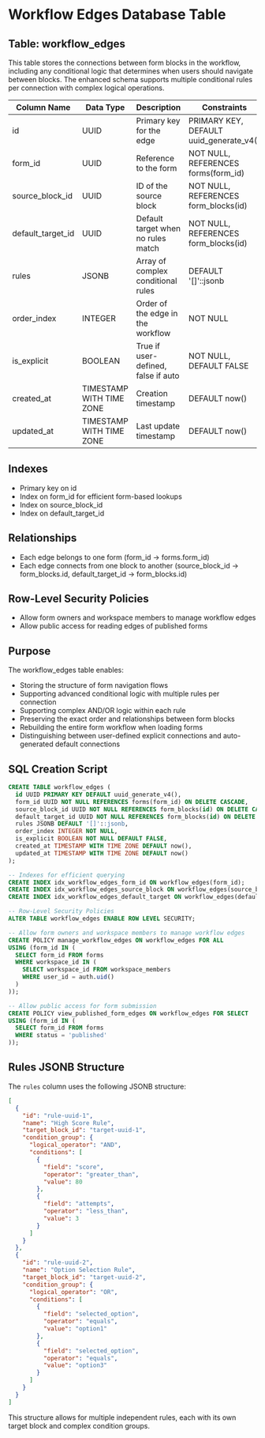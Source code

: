 # Workflow Edges Database Table

## Table: workflow_edges

This table stores the connections between form blocks in the workflow, including any conditional logic that determines when users should navigate between blocks. The enhanced schema supports multiple conditional rules per connection with complex logical operations.

| Column Name       | Data Type                | Description                           | Constraints                            |
|-------------------|--------------------------|---------------------------------------|----------------------------------------|
| id                | UUID                     | Primary key for the edge              | PRIMARY KEY, DEFAULT uuid_generate_v4() |
| form_id           | UUID                     | Reference to the form                 | NOT NULL, REFERENCES forms(form_id)     |
| source_block_id   | UUID                     | ID of the source block                | NOT NULL, REFERENCES form_blocks(id)    |
| default_target_id | UUID                     | Default target when no rules match    | NOT NULL, REFERENCES form_blocks(id)    |
| rules             | JSONB                    | Array of complex conditional rules    | DEFAULT '[]'::jsonb                    |
| order_index       | INTEGER                  | Order of the edge in the workflow     | NOT NULL                                |
| is_explicit       | BOOLEAN                  | True if user-defined, false if auto   | NOT NULL, DEFAULT FALSE                |
| created_at        | TIMESTAMP WITH TIME ZONE | Creation timestamp                    | DEFAULT now()                           |
| updated_at        | TIMESTAMP WITH TIME ZONE | Last update timestamp                 | DEFAULT now()                           |

## Indexes

- Primary key on id
- Index on form_id for efficient form-based lookups
- Index on source_block_id
- Index on default_target_id

## Relationships

- Each edge belongs to one form (form_id → forms.form_id)
- Each edge connects from one block to another (source_block_id → form_blocks.id, default_target_id → form_blocks.id)

## Row-Level Security Policies

- Allow form owners and workspace members to manage workflow edges
- Allow public access for reading edges of published forms

## Purpose

The workflow_edges table enables:
- Storing the structure of form navigation flows
- Supporting advanced conditional logic with multiple rules per connection
- Supporting complex AND/OR logic within each rule
- Preserving the exact order and relationships between form blocks
- Rebuilding the entire form workflow when loading forms
- Distinguishing between user-defined explicit connections and auto-generated default connections

## SQL Creation Script

```sql
CREATE TABLE workflow_edges (
  id UUID PRIMARY KEY DEFAULT uuid_generate_v4(),
  form_id UUID NOT NULL REFERENCES forms(form_id) ON DELETE CASCADE,
  source_block_id UUID NOT NULL REFERENCES form_blocks(id) ON DELETE CASCADE,
  default_target_id UUID NOT NULL REFERENCES form_blocks(id) ON DELETE CASCADE,
  rules JSONB DEFAULT '[]'::jsonb,
  order_index INTEGER NOT NULL,
  is_explicit BOOLEAN NOT NULL DEFAULT FALSE,
  created_at TIMESTAMP WITH TIME ZONE DEFAULT now(),
  updated_at TIMESTAMP WITH TIME ZONE DEFAULT now()
);

-- Indexes for efficient querying
CREATE INDEX idx_workflow_edges_form_id ON workflow_edges(form_id);
CREATE INDEX idx_workflow_edges_source_block ON workflow_edges(source_block_id);
CREATE INDEX idx_workflow_edges_default_target ON workflow_edges(default_target_id);

-- Row-Level Security Policies
ALTER TABLE workflow_edges ENABLE ROW LEVEL SECURITY;

-- Allow form owners and workspace members to manage workflow edges
CREATE POLICY manage_workflow_edges ON workflow_edges FOR ALL
USING (form_id IN (
  SELECT form_id FROM forms 
  WHERE workspace_id IN (
    SELECT workspace_id FROM workspace_members 
    WHERE user_id = auth.uid()
  )
));

-- Allow public access for form submission
CREATE POLICY view_published_form_edges ON workflow_edges FOR SELECT
USING (form_id IN (
  SELECT form_id FROM forms 
  WHERE status = 'published'
));
```

## Rules JSONB Structure

The `rules` column uses the following JSONB structure:

```json
[
  {
    "id": "rule-uuid-1",
    "name": "High Score Rule", 
    "target_block_id": "target-uuid-1",
    "condition_group": {
      "logical_operator": "AND",
      "conditions": [
        {
          "field": "score",
          "operator": "greater_than",
          "value": 80
        },
        {
          "field": "attempts",
          "operator": "less_than",
          "value": 3
        }
      ]
    }
  },
  {
    "id": "rule-uuid-2",
    "name": "Option Selection Rule",
    "target_block_id": "target-uuid-2",
    "condition_group": {
      "logical_operator": "OR",
      "conditions": [
        {
          "field": "selected_option",
          "operator": "equals",
          "value": "option1"
        },
        {
          "field": "selected_option",
          "operator": "equals",
          "value": "option3"
        }
      ]
    }
  }
]
```

This structure allows for multiple independent rules, each with its own target block and complex condition groups. 
